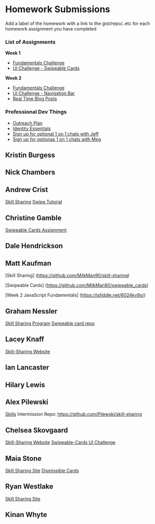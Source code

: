 # Homework Submissions

Add a label of the homework with a link to the gist/repo/..etc for each homework assignment you have completed

### List of Assignments

**Week 1**

- [Fundamentals Challenge](https://jsbin.com/niweqoleno/edit?js,output)
- [UI Challenge - Swipeable Cards](https://www.youtube.com/watch?v=rBSY7BOYRo4)

**Week 2**

- [Fundamentals Challenge](https://gist.github.com/brittanystoroz/1e8183fec2dfd55e6a7c21ce5dc20ff3)
- [UI Challenge - Navigation Bar](https://www.youtube.com/watch?v=e5CXg1sjTqQ)
- [Real Time Blog Posts](http://frontend.turing.io/projects/real-time.html)

### Professional Dev Things

- [Outreach Plan](http://backend.turing.io/professional_development/module_four/outreach_plan)
- [Identity Essentials](http://backend.turing.io/professional_development/module_one/identity_essentials)
- [Sign up for optional 1 on 1 chats with Jeff](https://jeff-jobs-hours.youcanbook.me/index.jsp)
- [Sign up for optionas 1 on 1 chats with Meg](https://megstew.youcanbook.me)

## Kristin Burgess

## Nick Chambers

## Andrew Crist

[Skill Sharing](https://github.com/andrewLcrist/skill-sharing)
[Swipe Tutorial](https://github.com/andrewLcrist/swipe-tutorial)

## Christine Gamble
[Swipeable Cards Assignment](https://github.com/ccgamble/Swipeable-Cards)

## Dale Hendrickson

## Matt Kaufman


[Skill Sharing] (https://github.com/MilkMan90/skill-sharing)

[Swipeable Cards] (https://github.com/MilkMan90/swipeable_cards)

[Week 2 JavaScript Fundamentals] (https://jsfiddle.net/6024kv9o/)

## Graham Nessler
[Skill Sharing Program](https://github.com/gness1804/mini-project-ejs)
[Swipeable card repo](https://github.com/gness1804/swipeable-cards)

## Lacey Knaff
[Skill-Sharing Website](https://github.com/lrknaff/skill-sharing-website)

## Ian Lancaster

## Hilary Lewis

## Alex Pilewski
[Skills](https://www.youtube.com/watch?v=8KgtGs1ny0k)
Intermission Repo: https://github.com/Pilewski/skill-sharing

## Chelsea Skovgaard
[Skill-Sharing Website](https://github.com/ChelseaSkovgaard/skillsharing-nodejs)
[Swipeable-Cards UI Challenge](https://github.com/ChelseaSkovgaard/swipeable-cards)

## Maia Stone
[Skill Sharing Site](https://github.com/maiastone/skill-sharing-site)
[Dismissible Cards](https://github.com/maiastone/dismissible-cards)

## Ryan Westlake
[Skill Sharing Site](https://github.com/rcwestlake/skill-sharing-site)

## Kinan Whyte
